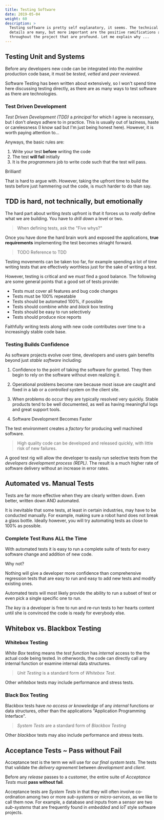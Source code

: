 ```yaml
---
title: Testing Software
date: 2019-05-04
weight: 60
description: >
  Testing software is pretty self explanatory, it seems. The technical
  details are many, but more important are the positive ramifications as it evolves
  throughout the project that are profound. Let me explain why ...
---
```


## Testing Unit and Systems

Before any developers new code can be integrated into the _mainline_ 
production code base, it must be _tested_, _vetted_ and _peer
reviewed_. 

Software Testing has been written about extensively, so I won't spend
time here discussing testing directly, as there are as many ways to
test software as there are technologies.

### Test Driven Development

_Test Driven Development (TDD)_ a _principal_ for which I agree is necessary, but I don't _always_ adhere to in practice. This is  usually out of
laziness, haste or carelessness (I know sad but I'm just being honest
here). However, it is worth paying attention to...

Anyways, the basic rules are:

1. Write your test **before** writing the code
2. The test **will fail** initially
3. It is the _programmers_ job to write code such that the test will pass.

Brilliant!

That is hard to argue with. However, taking the upfront time to build
the tests before just hammering out the code, is much harder to do than
say.

## TDD is hard, not technically, but emotionally

The hard part about writing _tests_ upfront is that it forces us to
_really_ define what we are building.  You have to _drill down_ a
level or two.

> When defining tests, ask the "Five whys?"

Once you have done the hard brain work and exposed the applications,
**true requirements** implementing the test becomes striaght forward.

> TODO Reference to TDD

Testing movements can be taken too far, for example spending a lot of
time writing tests that are effectively worthless just for the sake of
writing a test.

However, testing is critical and we *must* find a good
balance. The following are some general points that a good set of tests
provide: 

- Tests must cover all features and bug code changes
- Tests must be 100% repeatable
- Tests should be automated 100%, if possible
- Tests should combine _white_ and _black_ box testing
- Tests should be easy to run selectively
- Tests should produce nice reports

Faithfully writing tests along with new code contributes over time to
a increasingly stable code base.  

### Testing Builds Confidence

As software projects evolve over time, developers and users gain
benefits beyond just _stable software_ including:

1. Confidence to the point of taking the software for granted. They then
begin to rely on the software without even realizing it.

2. Operational problems become rare because most issue are caught and
fixed in a lab or a _controlled_ system on the client site.

3. When problems do occur they are typically resolved very
quickly. Stable products tend to be well documented, as well as having meaningful
logs and great support tools.

4. Software Development Becomes Faster

The test environment creates a _factory_ for producing well machined
software.

> High quality code can be developed and released quickly, with little
  risk of new failures.

A good test rig will allow the developer to easily run selective tests
from the _developers development process (REPL)_. The result is a much
higher rate of software delivery without an increase in error rates.

## Automated vs. Manual Tests

Tests are far more effective when they are clearly written down. Even
better, written down AND automated. 

It is inevitable that some tests, at least in certain industries, may
have to be conducted manually. For example, making sure a robot hand does not
break a glass bottle.  Ideally however, you will try
automating tests as close to 100% as possible.

### Complete Test Runs ALL the Time

With automated tests it is easy to run a complete suite of
tests for every software change and addition of new code.

Why not?

Nothing will give a developer more confidence than comprehensive
regression tests that are easy to run and easy to add new tests and
modify existing ones.

Automated tests will most likely provide the ability to run a subset
of test or even pick a single specific one to run.

_The key is_ a developer is free to run and re-run tests to her hearts
content until she is convinced the code is ready for everybody else.

## Whitebox vs. Blackbox Testing

### Whitebox Testing

_White Box_ testing means the _test function_ has _internal_ access to
the the actual code being tested. In otherwords, the code can directly
call any internal function or examine internal data structures.

> _Unit Testing_ is a standard form of _Whitebox Test_.

Other _whitebox_ tests may include performance and stress tests.

### Black Box Testing

Blackbox tests have _no access or knoweledge_ of any _internal_
functions or data structures, other than the applications "Application
Programming Interface".

> _System Tests_ are a standard form of _Blackbox Testing_

Other _blackbox_ tests may also include performance and stress tests.

## Acceptance Tests ~ Pass without Fail

Acceptance test is the term we will use for our _final system tests_. 
The tests that validate the _delivery agreement_ between _development_
and _client_.

Before any _release_ passes to a customer, the entire suite of
_Acceptance Tests_ must **pass without fail**.

Acceptance tests are _System Tests_ in that they will often involve
co-ordination among two or more _sub-systems_ or _micro-services_, as
we like to call them now.  For example, a database and inputs from a
sensor are two _sub-systems_ that are frequently found in _embedded_
and _IoT_ style software projects.

